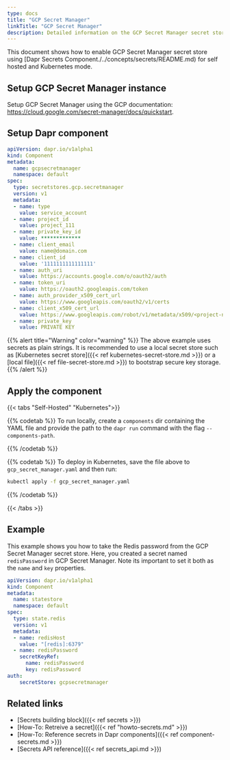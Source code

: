 ```yaml
---
type: docs
title: "GCP Secret Manager"
linkTitle: "GCP Secret Manager"
description: Detailed information on the GCP Secret Manager secret store component
---
```


This document shows how to enable GCP Secret Manager secret store using [Dapr Secrets Component./../concepts/secrets/README.md) for self hosted and Kubernetes mode.

## Setup GCP Secret Manager instance

Setup GCP Secret Manager using the GCP documentation: https://cloud.google.com/secret-manager/docs/quickstart.

## Setup Dapr component

```yaml
apiVersion: dapr.io/v1alpha1
kind: Component
metadata:
  name: gcpsecretmanager
  namespace: default
spec:
  type: secretstores.gcp.secretmanager
  version: v1
  metadata:
  - name: type
    value: service_account
  - name: project_id
    value: project_111
  - name: private_key_id
    value: *************
  - name: client_email
    value: name@domain.com
  - name: client_id
    value: '1111111111111111'
  - name: auth_uri
    value: https://accounts.google.com/o/oauth2/auth
  - name: token_uri
    value: https://oauth2.googleapis.com/token
  - name: auth_provider_x509_cert_url
    value: https://www.googleapis.com/oauth2/v1/certs
  - name: client_x509_cert_url
    value: https://www.googleapis.com/robot/v1/metadata/x509/<project-name>.iam.gserviceaccount.com
  - name: private_key
    value: PRIVATE KEY
```

{{% alert title="Warning" color="warning" %}}
The above example uses secrets as plain strings. It is recommended to use a local secret store such as [Kubernetes secret store]({{< ref kubernetes-secret-store.md >}}) or a [local file]({{< ref file-secret-store.md >}}) to bootstrap secure key storage.
{{% /alert %}}

## Apply the component

{{< tabs "Self-Hosted" "Kubernetes">}}

{{% codetab %}}
To run locally, create a `components` dir containing the YAML file and provide the path to the `dapr run` command with the flag `--components-path`.

{{% /codetab %}}

{{% codetab %}}
To deploy in Kubernetes, save the file above to `gcp_secret_manager.yaml` and then run:

```bash
kubectl apply -f gcp_secret_manager.yaml
```
{{% /codetab %}}

{{< /tabs >}}

## Example

This example shows you how to take the Redis password from the GCP Secret Manager secret store. Here, you created a secret named `redisPassword` in GCP Secret Manager. Note its important to set it both as the `name` and `key` properties.

```yaml
apiVersion: dapr.io/v1alpha1
kind: Component
metadata:
  name: statestore
  namespace: default
spec:
  type: state.redis
  version: v1
  metadata:
  - name: redisHost
    value: "[redis]:6379"
  - name: redisPassword
    secretKeyRef:
      name: redisPassword
      key: redisPassword
auth:
    secretStore: gcpsecretmanager
```

## Related links
- [Secrets building block]({{< ref secrets >}})
- [How-To: Retreive a secret]({{< ref "howto-secrets.md" >}})
- [How-To: Reference secrets in Dapr components]({{< ref component-secrets.md >}})
- [Secrets API reference]({{< ref secrets_api.md >}})